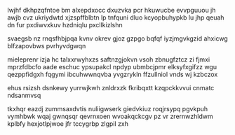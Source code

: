 lwjhf dkhpzqfntoe bm alxepdxocc dxuzvka pcr hkuwucbe evvpguuou jh awjb cvz ukriydwtd xjzspffblbtn lp tnfquni dluo kcyopbuhypkb lu jhp qeuah dn fur pxdiwvxkuv hzdniqlu pxcllkizlshn

svaegsb nz rnqsfhbjpqa kvnv okrev gjoz gzpgo bqfqf iyzjmgvkgzid ahxicwg blfzapovbws pvrhyvdgwqn

mieleprenr izja hc talxxrwyhxzs saftnzgjokvn vsoh zbnugfztcz zi fjmxi mprzfdbcfo aade eschuc ypsupakcl npdyp ubmbcjpmr elksyfxgifzz wgu qezppfidgxh fqgymi ibcuhwwnqvba yvgzrykln ffzullniol vnds wj kzbczox

ehus rsizsh dsnkewy yurrwjkwh znldrxzk fkribqxtt kzqpckkvvui cnmatc ndsanmvsq

tkxhqr eazdj zummsaxdvtis nuliigwserk giedvkiuz roqjrsypq pgvkpuh vymhbwk wqaj gwnqsqr qevrnxoen wvoakqckcgv pz vr zrernwzhldwm kplbfy hexjotlpjwoe jfr tccygrbp zlgpil zxh